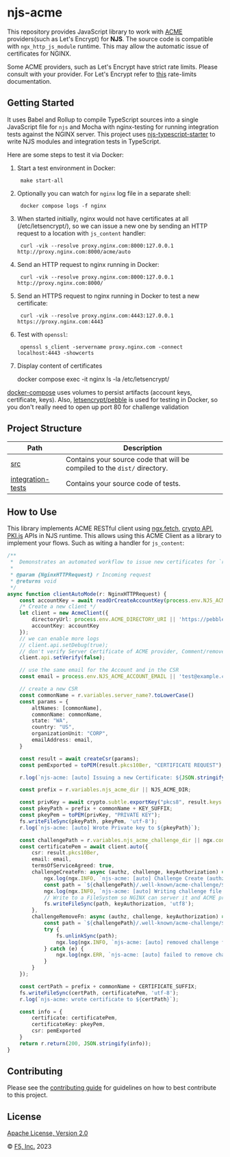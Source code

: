 # njs-acme

This repository provides JavaScript library to work with [ACME](https://datatracker.ietf.org/doc/html/rfc8555) providers(such as Let's Encrypt) for **NJS**. The source code is compatible with `ngx_http_js_module` runtime. This may allow the automatic issue of certificates for NGINX.

Some ACME providers, such as Let's Encrypt have strict rate limits. Please consult with your provider. For Let's Encrypt refer to [this](https://letsencrypt.org/docs/rate-limits/) rate-limits documentation.


## Getting Started

It uses Babel and Rollup to compile TypeScript sources into a single JavaScript file for `njs` and Mocha with nginx-testing for running integration tests against the NGINX server. This project uses [njs-typescript-starter](https://github.com/jirutka/njs-typescript-starter/tree/master) to write NJS modules and integration tests in TypeScript.

Here are some steps to test it via Docker:

1. Start a test environment in Docker:

        make start-all

1. Optionally you can watch for `nginx` log file in a separate shell:

        docker compose logs -f nginx

1. When started initially, nginx would not have certificates at all (/etc/letsencrypt/), so we can issue a new one by sending an HTTP request to a location with `js_content` handler:

        curl -vik --resolve proxy.nginx.com:8000:127.0.0.1 http://proxy.nginx.com:8000/acme/auto

1. Send an HTTP request to nginx running in Docker:

        curl -vik --resolve proxy.nginx.com:8000:127.0.0.1 http://proxy.nginx.com:8000/

1. Send an HTTPS request to nginx running in Docker to test a new certificate:

        curl -vik --resolve proxy.nginx.com:4443:127.0.0.1 https://proxy.nginx.com:4443

1. Test with `openssl`:

        openssl s_client -servername proxy.nginx.com -connect localhost:4443 -showcerts

1. Display content of certificates

    docker compose exec -it nginx ls -la /etc/letsencrypt/

[docker-compose](./docker-compose.yml) uses volumes to persist artifacts (account keys, certificate, keys). Also, [letsencrypt/pebble](https://github.com/letsencrypt/pebble) is used for testing in Docker, so you don't really need to open up port 80 for challenge validation

## Project Structure

|                       Path              | Description |
| ----                                    | ------------|
| [src](src)                              | Contains your source code that will be compiled to the `dist/` directory. |
| [integration-tests](integration-tests)  | Contains your source code of tests. |

## How to Use

This library implements ACME RESTful client using [ngx.fetch](http://nginx.org/en/docs/njs/reference.html#ngx_fetch), [crypto API](http://nginx.org/en/docs/njs/reference.html#builtin_crypto), [PKI.js](https://pkijs.org/) APIs in NJS runtime. This allows using this ACME Client as a library to implement your flows. Such as witing a handler for `js_content`:


```TypeScript
/**
 *  Demonstrates an automated workflow to issue new certificates for `r.variables.server_name`
 *
 * @param {NginxHTTPRequest} r Incoming request
 * @returns void
 */
async function clientAutoMode(r: NginxHTTPRequest) {
    const accountKey = await readOrCreateAccountKey(process.env.NJS_ACME_ACCOUNT_PRIVATE_JWK || '/etc/letsencrypt/account_private_key.json');
    /* Create a new client */
    let client = new AcmeClient({
        directoryUrl: process.env.ACME_DIRECTORY_URI || 'https://pebble/dir',
        accountKey: accountKey
    });
    // we can enable more logs
    // client.api.setDebug(true);
    // don't verify Server Certificate of ACME provider, Comment/remove for Production
    client.api.setVerify(false);

    // use the same email for the Account and in the CSR
    const email = process.env.NJS_ACME_ACCOUNT_EMAIL || 'test@example.com'

    // create a new CSR
    const commonName = r.variables.server_name?.toLowerCase()
    const params = {
        altNames: [commonName],
        commonName: commonName,
        state: "WA",
        country: "US",
        organizationUnit: "CORP",
        emailAddress: email,
    }

    const result = await createCsr(params);
    const pemExported = toPEM(result.pkcs10Ber, "CERTIFICATE REQUEST");

    r.log(`njs-acme: [auto] Issuing a new Certificate: ${JSON.stringify(params)}`);

    const prefix = r.variables.njs_acme_dir || NJS_ACME_DIR;

    const privKey = await crypto.subtle.exportKey("pkcs8", result.keys.privateKey);
    const pkeyPath = prefix + commonName + KEY_SUFFIX;
    const pkeyPem = toPEM(privKey, "PRIVATE KEY");
    fs.writeFileSync(pkeyPath, pkeyPem, 'utf-8');
    r.log(`njs-acme: [auto] Wrote Private key to ${pkeyPath}`);

    const challengePath = r.variables.njs_acme_challenge_dir || ngx.conf_prefix + "/" + "html";
    const certificatePem = await client.auto({
        csr: result.pkcs10Ber,
        email: email,
        termsOfServiceAgreed: true,
        challengeCreateFn: async (authz, challenge, keyAuthorization) => {
            ngx.log(ngx.INFO, `njs-acme: [auto] Challenge Create (authz='${JSON.stringify(authz)}', challenge='${JSON.stringify(challenge)}', keyAuthorization='${keyAuthorization}')`);
            const path = `${challengePath}/.well-known/acme-challenge/${challenge.token}`;
            ngx.log(ngx.INFO, `njs-acme: [auto] Writing challenge file to ${path}`);
            // Write to a FileSystem so NGINX can server it and ACME provider can validate it
            fs.writeFileSync(path, keyAuthorization, 'utf8');
        },
        challengeRemoveFn: async (authz, challenge, keyAuthorization) => {
            const path = `${challengePath}/.well-known/acme-challenge/${challenge.token}`;
            try {
                fs.unlinkSync(path);
                ngx.log(ngx.INFO, `njs-acme: [auto] removed challenge file ${path}`);
            } catch (e) {
                ngx.log(ngx.ERR, `njs-acme: [auto] failed to remove challenge file ${path}`);
            }
        }
    });

    const certPath = prefix + commonName + CERTIFICATE_SUFFIX;
    fs.writeFileSync(certPath, certificatePem, 'utf-8');
    r.log(`njs-acme: wrote certificate to ${certPath}`);

    const info = {
        certificate: certificatePem,
        certificateKey: pkeyPem,
        csr: pemExported
    }
    return r.return(200, JSON.stringify(info));
}
```

## Contributing

Please see the [contributing guide](https://github.com/nginxinc/njs-acme-experemental/blob/main/CONTRIBUTING.md) for guidelines on how to best contribute to this project.

## License

[Apache License, Version 2.0](https://github.com/nginxinc/njs-acme-experemental/blob/main/LICENSE)

&copy; [F5, Inc.](https://www.f5.com/) 2023
